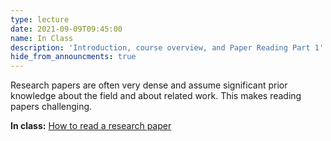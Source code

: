 ```yaml
---
type: lecture
date: 2021-09-09T09:45:00
name: In Class
description: 'Introduction, course overview, and Paper Reading Part 1'
hide_from_announcments: true
---
```


Research papers are often very dense and assume significant prior knowledge about the field and about related work. 
This makes reading papers challenging. 

**In class:** [How to read a research paper](/materials/how-to-read-a-research-paper/)
